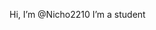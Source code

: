 Hi, I’m @Nicho2210
I’m a student


<!---
Nicho2210/Nicho2210 is a ✨ special ✨ repository because its `README.md` (this file) appears on your GitHub profile.
You can click the Preview link to take a look at your changes.
--->
